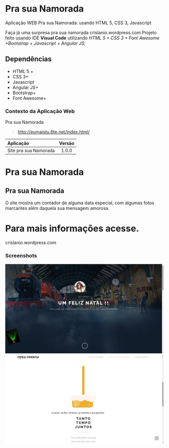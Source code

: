 # Pra sua Namorada
Aplicação WEB Pra sua Namorada: usando HTML 5, CSS 3, Javascript

Faça já uma surpresa pra sua namorada  crislanio.wordpress.com
Projeto feito usando IDE **Visual Code** utilizando *HTML 5 + CSS 3 + Font Awesome +Bootstrap + Javascript + Angular JS*; 

## Dependências
- HTML 5 +
- CSS 3+
- Javascript
- Angular JS+
- Bootstrap+ 
- Font Awesome+

### Contexto da Aplicação Web
Pra sua Namorada
> http://eumaistu.6te.net/index.html/

| Aplicação                     | Versão        |
| :---------------------------- |:-------------:|
| Site pra sua Namorada           | 1.0.0           |



# Pra sua Namorada
## Pra sua Namorada

O site mostra um contador de alguma data especial, com algumas fotos marcantes além daquela sua mensagem amorosa.

# Para mais informações acesse.
crislanio.wordpress.com

### Screenshots
![alt tag](https://raw.githubusercontent.com/crislanio/PraSuaNamorada/master/assets/images/1i.png)
![alt tag](https://raw.githubusercontent.com/crislanio/PraSuaNamorada/master/assets/images/2i.png)

